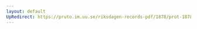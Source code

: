 ```yaml
---
layout: default
UpRedirect: https://pruto.im.uu.se/riksdagen-records-pdf/1878/prot-1878--ak--056.pdf
---
```

